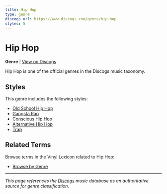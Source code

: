 ```yaml
---
title: Hip Hop
type: genre
discogs_url: https://www.discogs.com/genre/hip-hop
styles: 5
---
```


# Hip Hop

**Genre** | [View on Discogs](https://www.discogs.com/genre/hip-hop)

Hip Hop is one of the official genres in the Discogs music taxonomy.

## Styles

This genre includes the following styles:

- [Old School Hip Hop](../styles/old-school-hip-hop.md)
- [Gangsta Rap](../styles/gangsta-rap.md)
- [Conscious Hip Hop](../styles/conscious-hip-hop.md)
- [Alternative Hip Hop](../styles/alternative-hip-hop.md)
- [Trap](../styles/trap.md)

## Related Terms

Browse terms in the Vinyl Lexicon related to Hip Hop:

- [Browse by Genre](../tags/genres.md)

---

*This page references the [Discogs](https://www.discogs.com/genre/hip-hop) music database as an authoritative source for genre classification.*
